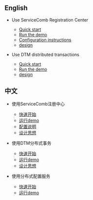 
## English
* Use ServiceComb Registration Center
  * [Quick start](sc_quickstart.md)
  * [Run the demo](sc_example.md)
  * [Configuration instructions](sc_configuration.md)
  * [design](sc_design_md)

* Use DTM distributed transactions
   * [Quick start](dtm_quickstart.md)
   * [Run the demo](dtm_example.md)
   * [design](dtm_design.md)


## 中文
* 使用ServiceComb注册中心
  * [快速开始](sc_quickstart_zh.md)
  * [运行demo](sc_example_zh.md)
  * [配置说明](sc_configuration_zh.md)
  * [设计思想](sc_design_zh.md)

* 使用DTM分布式事务
  * [快速开始](dtm_quickstart_zh.md)
  * [运行demo](dtm_example_zh.md)
  * [设计思想](dtm_design_zh.md)
  
* 使用分布式配置服务
  * [快速开始](config_quickstart_zh.md)
  * [运行demo](config_example_zh.md)